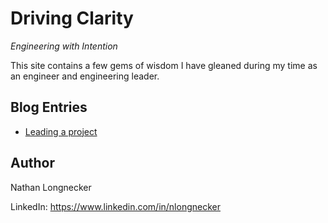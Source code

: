 # Driving Clarity
_Engineering with Intention_

This site contains a few gems of wisdom I have gleaned during my time as an engineer and engineering leader.

## Blog Entries
* [Leading a project](/blog/leading-a-project.md)

## Author
Nathan Longnecker

LinkedIn: <https://www.linkedin.com/in/nlongnecker>
